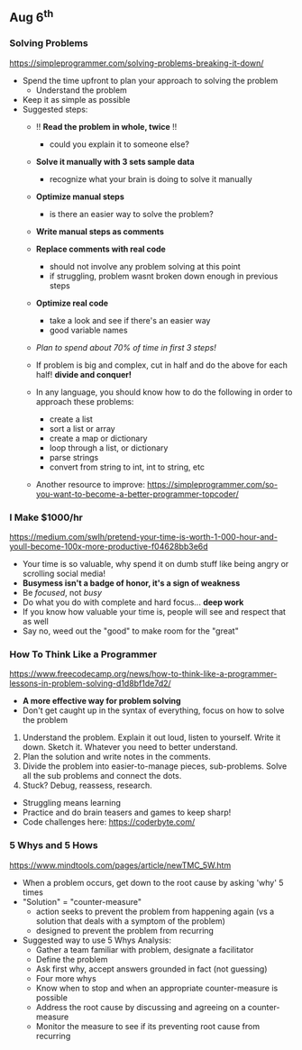 ## Aug 6<sup>th</sup>

### Solving Problems
https://simpleprogrammer.com/solving-problems-breaking-it-down/

- Spend the time upfront to plan your approach to solving the problem
  - Understand the problem
- Keep it as simple as possible
- Suggested steps:
  - !! **Read the problem in whole, twice** !!
    - could you explain it to someone else?
  - **Solve it manually with 3 sets sample data**
    - recognize what your brain is doing to solve it manually
  - **Optimize manual steps**
    - is there an easier way to solve the problem?
  - **Write manual steps as comments**
  - **Replace comments with real code**
    - should not involve any problem solving at this point
    - if struggling, problem wasnt broken down enough in previous steps
  - **Optimize real code**
    - take a look and see if there's an easier way
    - good variable names
  - *Plan to spend about 70% of time in first 3 steps!*
  - If problem is big and complex, cut in half and do the above for each half! **divide and conquer!**

  - In any language, you should know how to do the following in order to approach these problems:
    - create a list
    - sort a list or array
    - create a map or dictionary
    - loop through a list, or dictionary
    - parse strings
    - convert from string to int, int to string, etc
  
  - Another resource to improve: https://simpleprogrammer.com/so-you-want-to-become-a-better-programmer-topcoder/


### I Make $1000/hr
https://medium.com/swlh/pretend-your-time-is-worth-1-000-hour-and-youll-become-100x-more-productive-f04628bb3e6d

- Your time is so valuable, why spend it on dumb stuff like being angry or scrolling social media! 
- **Busymess isn't a badge of honor, it's a sign of weakness**
- Be *focused*, not *busy*
- Do what you do with complete and hard focus... **deep work**
- If you know how valuable your time is, people will see and respect that as well
- Say no, weed out the "good" to make room for the "great"


### How To Think Like a Programmer
https://www.freecodecamp.org/news/how-to-think-like-a-programmer-lessons-in-problem-solving-d1d8bf1de7d2/

- **A more effective way for problem solving**
- Don't get caught up in the syntax of everything, focus on how to solve the problem

1. Understand the problem. Explain it out loud, listen to yourself. Write it down. Sketch it. Whatever you need to better understand.
2. Plan the solution and write notes in the comments. 
3. Divide the problem into easier-to-manage pieces, sub-problems. Solve all the sub problems and connect the dots. 
4. Stuck? Debug, reassess, research. 

- Struggling means learning
- Practice and do brain teasers and games to keep sharp!
- Code challenges here: https://coderbyte.com/


### 5 Whys and 5 Hows
https://www.mindtools.com/pages/article/newTMC_5W.htm

- When a problem occurs, get down to the root cause by asking 'why' 5 times
- "Solution" = "counter-measure"
  - action seeks to prevent the problem from happening again (vs a solution that deals with a symptom of the problem)
  - designed to prevent the problem from recurring
- Suggested way to use 5 Whys Analysis:
  - Gather a team familiar with problem, designate a facilitator
  - Define the problem
  - Ask first why, accept answers grounded in fact (not guessing)
  - Four more whys
  - Know when to stop and when an appropriate counter-measure is possible
  - Address the root cause by discussing and agreeing on a counter-measure
  - Monitor the measure to see if its preventing root cause from recurring

